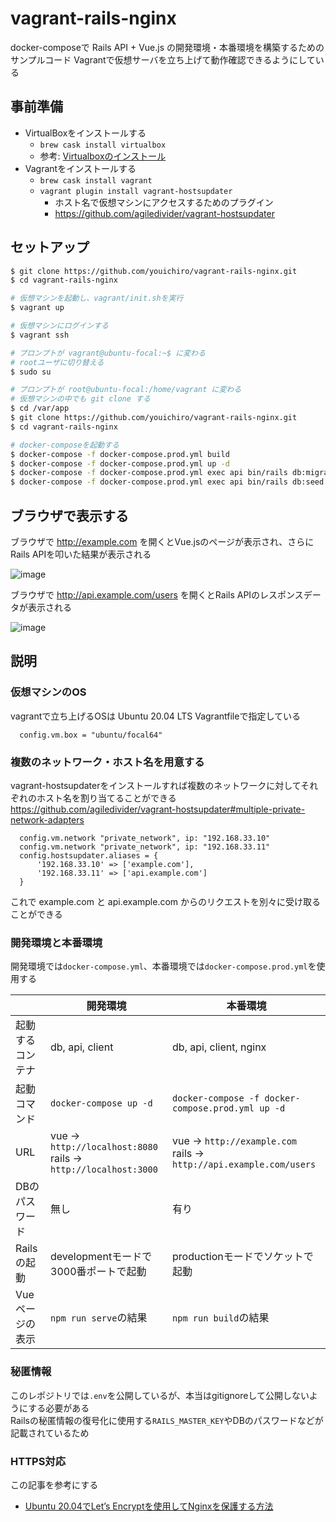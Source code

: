 # vagrant-rails-nginx
docker-composeで Rails API + Vue.js の開発環境・本番環境を構築するためのサンプルコード
Vagrantで仮想サーバを立ち上げて動作確認できるようにしている


## 事前準備
- VirtualBoxをインストールする
  - `brew cask install virtualbox`
  - 参考: [Virtualboxのインストール](https://qiita.com/zaburo/items/770091883581985b1c05)
- Vagrantをインストールする
  - `brew cask install vagrant`
  - `vagrant plugin install vagrant-hostsupdater`
    - ホスト名で仮想マシンにアクセスするためのプラグイン
    - https://github.com/agiledivider/vagrant-hostsupdater

## セットアップ

```bash
$ git clone https://github.com/youichiro/vagrant-rails-nginx.git
$ cd vagrant-rails-nginx

# 仮想マシンを起動し、vagrant/init.shを実行
$ vagrant up

# 仮想マシンにログインする
$ vagrant ssh

# プロンプトが vagrant@ubuntu-focal:~$ に変わる
# rootユーザに切り替える
$ sudo su

# プロンプトが root@ubuntu-focal:/home/vagrant に変わる
# 仮想マシンの中でも git clone する
$ cd /var/app
$ git clone https://github.com/youichiro/vagrant-rails-nginx.git
$ cd vagrant-rails-nginx

# docker-composeを起動する
$ docker-compose -f docker-compose.prod.yml build
$ docker-compose -f docker-compose.prod.yml up -d
$ docker-compose -f docker-compose.prod.yml exec api bin/rails db:migrate
$ docker-compose -f docker-compose.prod.yml exec api bin/rails db:seed
```

## ブラウザで表示する
ブラウザで http://example.com を開くとVue.jsのページが表示され、さらにRails APIを叩いた結果が表示される

![image](https://user-images.githubusercontent.com/20487308/111873620-8e652f00-89d4-11eb-9cd0-714b39ceab0d.png)

ブラウザで http://api.example.com/users を開くとRails APIのレスポンスデータが表示される

![image](https://user-images.githubusercontent.com/20487308/111873621-90c78900-89d4-11eb-9d60-f6309cb6531f.png)

## 説明
### 仮想マシンのOS
vagrantで立ち上げるOSは Ubuntu 20.04 LTS
Vagrantfileで指定している

```Vagrantfile
  config.vm.box = "ubuntu/focal64"
```

### 複数のネットワーク・ホスト名を用意する
vagrant-hostsupdaterをインストールすれば複数のネットワークに対してそれぞれのホスト名を割り当てることができる<br>
https://github.com/agiledivider/vagrant-hostsupdater#multiple-private-network-adapters

```Vagrantfile
  config.vm.network "private_network", ip: "192.168.33.10"
  config.vm.network "private_network", ip: "192.168.33.11"
  config.hostsupdater.aliases = {
      '192.168.33.10' => ['example.com'],
      '192.168.33.11' => ['api.example.com']
  }
```

これで example.com と api.example.com からのリクエストを別々に受け取ることができる


### 開発環境と本番環境
開発環境では`docker-compose.yml`、本番環境では`docker-compose.prod.yml`を使用する

||開発環境|本番環境|
|---|---|---|
|起動するコンテナ|db, api, client|db, api, client, nginx|
|起動コマンド|`docker-compose up -d`|`docker-compose -f docker-compose.prod.yml up -d`|
|URL|vue → `http://localhost:8080`<br>rails → `http://localhost:3000`|vue → `http://example.com`<br>rails → `http://api.example.com/users`|
|DBのパスワード|無し|有り|
|Railsの起動|developmentモードで3000番ポートで起動|productionモードでソケットで起動|
|Vueページの表示|`npm run serve`の結果|`npm run build`の結果|


### 秘匿情報
このレポジトリでは`.env`を公開しているが、本当はgitignoreして公開しないようにする必要がある<br>
Railsの秘匿情報の復号化に使用する`RAILS_MASTER_KEY`やDBのパスワードなどが記載されているため


### HTTPS対応
この記事を参考にする
- [Ubuntu 20.04でLet’s Encryptを使用してNginxを保護する方法](https://www.digitalocean.com/community/tutorials/how-to-secure-nginx-with-let-s-encrypt-on-ubuntu-20-04-ja)
